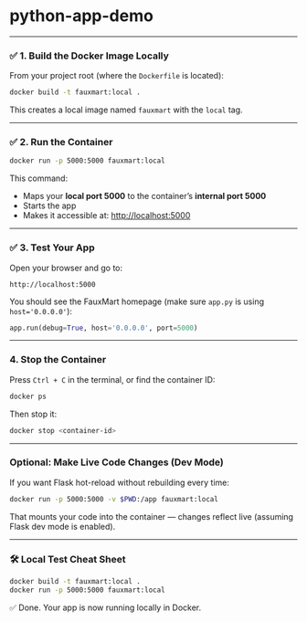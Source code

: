 # python-app-demo 

---

### ✅ 1. **Build the Docker Image Locally**

From your project root (where the `Dockerfile` is located):

```bash
docker build -t fauxmart:local .
```

This creates a local image named `fauxmart` with the `local` tag.

---

### ✅ 2. **Run the Container**

```bash
docker run -p 5000:5000 fauxmart:local
```

This command:

* Maps your **local port 5000** to the container’s **internal port 5000**
* Starts the app
* Makes it accessible at: [http://localhost:5000](http://localhost:5000)

---

### ✅ 3. **Test Your App**

Open your browser and go to:

```
http://localhost:5000
```

You should see the FauxMart homepage (make sure `app.py` is using `host='0.0.0.0'`):

```python
app.run(debug=True, host='0.0.0.0', port=5000)
```

---

###  4. **Stop the Container**

Press `Ctrl + C` in the terminal, or find the container ID:

```bash
docker ps
```

Then stop it:

```bash
docker stop <container-id>
```

---

###  Optional: Make Live Code Changes (Dev Mode)

If you want Flask hot-reload without rebuilding every time:

```bash
docker run -p 5000:5000 -v $PWD:/app fauxmart:local
```

That mounts your code into the container — changes reflect live (assuming Flask dev mode is enabled).

---

### 🛠 Local Test Cheat Sheet

```bash
docker build -t fauxmart:local .
docker run -p 5000:5000 fauxmart:local
```

✅ Done. Your app is now running locally in Docker.
